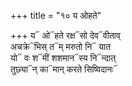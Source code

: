 +++
title = "१० य ओहते"

+++
य᳓ ओ᳓हते रक्ष᳓सो देव᳓वीताव्  
अचक्रे᳓भिस् त᳓म् मरुतो नि᳓ यात  
यो᳓ वः श᳓मीं शशमान᳓स्य नि᳓न्दात्  
तुछ्या᳓न् का᳓मान् करते सिष्विदानः᳓